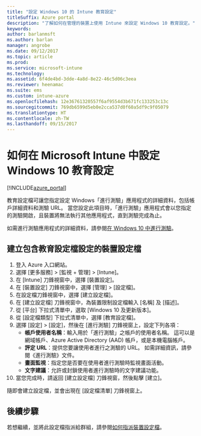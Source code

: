 ```yaml
---
title: "設定 Windows 10 的 Intune 教育設定"
titleSuffix: Azure portal
description: "了解如何在管理的裝置上使用 Intune 來設定 Windows 10 教育設定。"
keywords: 
author: barlanmsft
ms.author: barlan
manager: angrobe
ms.date: 09/12/2017
ms.topic: article
ms.prod: 
ms.service: microsoft-intune
ms.technology: 
ms.assetid: 6f4de4bd-3dde-4a8d-8e22-46c5d06c3eea
ms.reviewer: heenamac
ms.suite: ems
ms.custom: intune-azure
ms.openlocfilehash: 12e36761320557f6af9554d3b671fc133253c13c
ms.sourcegitcommit: 769db6599d5eb0e2cca537d0f60a5df9c9f05079
ms.translationtype: HT
ms.contentlocale: zh-TW
ms.lasthandoff: 09/15/2017
---
```

# <a name="how-to-configure-windows-10-education-settings-in-microsoft-intune"></a>如何在 Microsoft Intune 中設定 Windows 10 教育設定

[!INCLUDE[azure_portal](./includes/azure_portal.md)]

教育設定檔可讓您指定設定 Windows「進行測驗」應用程式的詳細資料，包括帳戶詳細資料和測驗 URL。 當您設定此項目時，「進行測驗」應用程式會以您指定的測驗開啟，且裝置將無法執行其他應用程式，直到測驗完成為止。

如需進行測驗應用程式的詳細資料，請參閱[在 Windows 10 中進行測驗](https://docs.microsoft.com/education/windows/take-tests-in-windows-10)。

## <a name="create-a-device-profile-containing-education-profile-settings"></a>建立包含教育設定檔設定的裝置設定檔

1. 登入 Azure 入口網站。
2. 選擇 [更多服務]  >  [監視 + 管理]  >  [Intune]。
3. 在 [Intune] 刀鋒視窗中，選擇 [裝置設定]。
2. 在 [裝置設定] 刀鋒視窗中，選擇 [管理]  >  [設定檔]。
3. 在設定檔刀鋒視窗中，選擇 [建立設定檔]。
4. 在 [建立設定檔] 刀鋒視窗中，為裝置限制設定檔輸入 [名稱] 及 [描述]。
5. 從 [平台] 下拉式清單中，選取 [Windows 10 及更新版本]。
6. 從 [設定檔類型] 下拉式清單中，選擇 [教育設定檔]。 
7. 選擇 [設定] > [設定]，然後在 [進行測驗] 刀鋒視窗上，設定下列各項：
    - **帳戶使用者名稱**：輸入用於「進行測驗」之帳戶的使用者名稱。 這可以是網域帳戶、Azure Active Directory (AAD) 帳戶，或是本機電腦帳戶。
    - **評定 URL**：提供您要讓使用者進行之測驗的 URL。 如需詳細資訊，請參閱《進行測驗》文件。
    - **畫面監視**：指定您是否要在使用者進行測驗時監視畫面活動。
    - **文字建議**：允許或封鎖使用者進行測驗時的文字建議功能。
8. 當您完成時，請返回 [建立設定檔] 刀鋒視窗，然後點擊 [建立]。

隨即會建立設定檔，並會出現在 [設定檔清單] 刀鋒視窗上。

## <a name="next-steps"></a>後續步驟

若想繼續，並將此設定檔指派給群組，請參閱[如何指派裝置設定檔](device-profile-assign.md)。



